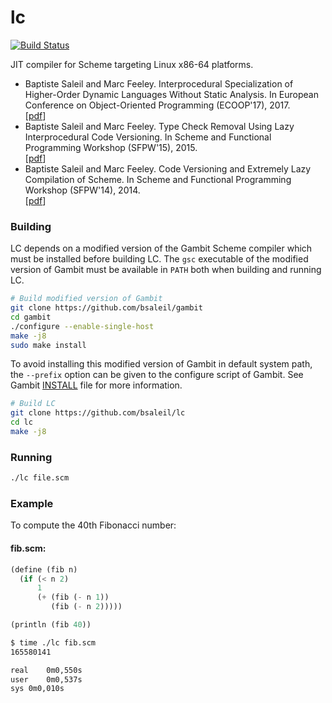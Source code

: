 # lc

[![Build Status](https://travis-ci.com/bsaleil/lc.svg?token=8gcbGkkhvfNySyut3swg&branch=master)](https://travis-ci.com/bsaleil/lc)

JIT compiler for Scheme targeting Linux x86-64 platforms.

* Baptiste Saleil and Marc Feeley. Interprocedural Specialization of Higher-Order Dynamic Languages Without Static Analysis. In European Conference on Object-Oriented Programming (ECOOP'17), 2017.
<br/>[[pdf](http://drops.dagstuhl.de/opus/volltexte/2017/7271/pdf/LIPIcs-ECOOP-2017-23.pdf)]
* Baptiste Saleil and Marc Feeley. Type Check Removal Using Lazy Interprocedural Code Versioning. In Scheme and Functional Programming Workshop (SFPW'15), 2015. <br/>[[pdf](http://www.schemeworkshop.org/2015/sfpw4-2015-saleil-feeley.pdf)]
* Baptiste Saleil and Marc Feeley. Code Versioning and Extremely Lazy Compilation of Scheme. In Scheme and Functional Programming Workshop (SFPW'14), 2014. <br/>[[pdf](http://www.schemeworkshop.org/2014/papers/Saleil2014.pdf)]

### Building

LC depends on a modified version of the Gambit Scheme compiler which must be installed before building LC. The ```gsc``` executable of the modified version of Gambit must be available in ```PATH``` both when building and running LC.

```bash
# Build modified version of Gambit
git clone https://github.com/bsaleil/gambit
cd gambit
./configure --enable-single-host
make -j8
sudo make install
```

To avoid installing this modified version of Gambit in default system path, the ```--prefix``` option can be given to the configure script of Gambit.
See Gambit [INSTALL](https://github.com/gambit/gambit/blob/master/INSTALL.txt) file for more information.

```bash
# Build LC
git clone https://github.com/bsaleil/lc
cd lc
make -j8
```

### Running

```bash
./lc file.scm
```

### Example

To compute the 40th Fibonacci number:

#### fib.scm:
```scheme
(define (fib n)
  (if (< n 2)
      1
      (+ (fib (- n 1))
         (fib (- n 2)))))

(println (fib 40))
```

```bash
$ time ./lc fib.scm
165580141

real	0m0,550s
user	0m0,537s
sys	0m0,010s

```

